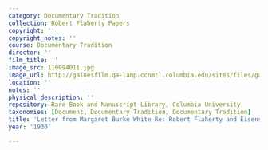 ```yaml
---
category: Documentary Tradition
collection: Robert Flaherty Papers
copyright: ''
copyright_notes: ''
course: Documentary Tradition
director: ''
film_title: ''
image_src: 110094011.jpg
image_url: http://gainesfilm.qa-lamp.ccnmtl.columbia.edu/sites/files/gainesfilm/images/110094011.jpg
location: ''
notes: ''
physical_description: ''
repository: Rare Book and Manuscript Library, Columbia University
taxonomies: [Document, Documentary Tradition, Documentary Tradition]
title: 'Letter from Margaret Burke White Re: Robert Flaherty and Eisenstein '
year: '1930'

---
```

